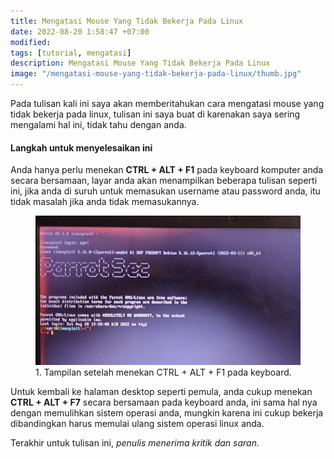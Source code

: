 ```yaml
---
title: Mengatasi Mouse Yang Tidak Bekerja Pada Linux
date: 2022-08-20 1:58:47 +07:00
modified:
tags: [tutorial, mengatasi]
description: Mengatasi Mouse Yang Tidak Bekerja Pada Linux
image: "/mengatasi-mouse-yang-tidak-bekerja-pada-linux/thumb.jpg"
---
```


Pada tulisan kali ini saya akan memberitahukan cara mengatasi mouse yang tidak bekerja pada linux, tulisan ini saya buat di karenakan saya sering mengalami hal ini, tidak tahu dengan anda.

#### Langkah untuk menyelesaikan ini
Anda hanya perlu menekan **CTRL + ALT + F1** pada keyboard komputer anda secara bersamaan, layar anda akan menampilkan beberapa tulisan seperti ini, jika anda di suruh untuk memasukan username atau password anda, itu tidak masalah jika anda tidak memasukannya.


<figure>
<img src="https://raw.githubusercontent.com/africode7/rtd/master/_posts/mengatasi-mouse-yang-tidak-bekerja-pada-linux/1.jpg" alt="1. Tampilan CTRL + ALT + F1">
<figcaption>1. Tampilan setelah menekan CTRL + ALT + F1 pada keyboard.</figcaption>
</figure>


Untuk kembali ke halaman desktop seperti pemula, anda cukup menekan **CTRL + ALT + F7** secara bersamaan pada keyboard anda, ini sama hal nya dengan memulihkan sistem operasi anda, mungkin karena ini cukup bekerja dibandingkan harus memulai ulang sistem operasi linux anda.

Terakhir untuk tulisan ini, _penulis menerima kritik dan saran._
